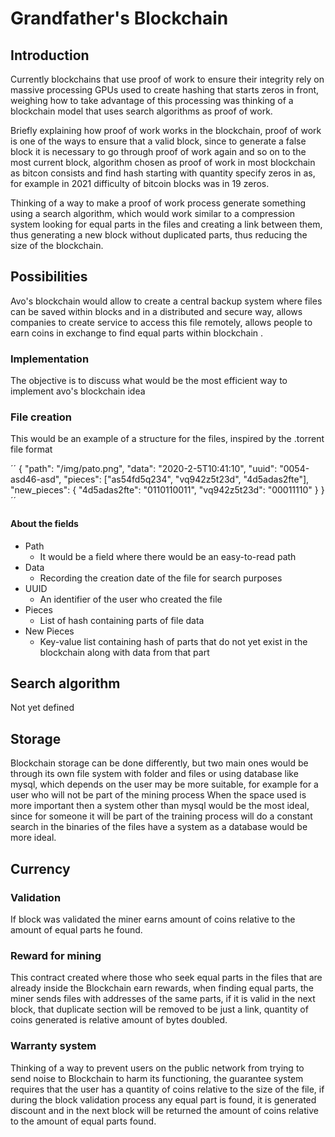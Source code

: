 
# Grandfather's Blockchain

## Introduction
Currently blockchains that use proof of work to ensure their integrity rely on massive processing GPUs used to create hashing that starts zeros in front, weighing how to take advantage of this processing was thinking of a blockchain model that uses search algorithms as proof of work.

Briefly explaining how proof of work works in the blockchain, proof of work is one of the ways to ensure that a valid block, since to generate a false block it is necessary to go through proof of work again and so on to the most current block, algorithm chosen as proof of work in most blockchain as bitcon consists and find hash starting with quantity specify zeros in as, for example in 2021 difficulty of bitcoin blocks was in 19 zeros.

Thinking of a way to make a proof of work process generate something using a search algorithm, which would work similar to a compression system looking for equal parts in the files and creating a link between them, thus generating a new block without duplicated parts, thus reducing the size of the blockchain.
## Possibilities
Avo's blockchain would allow to create a central backup system where files can be saved within blocks and in a distributed and secure way, allows companies to create service to access this file remotely, allows people to earn coins in exchange to find equal parts within blockchain .

### Implementation
The objective is to discuss what would be the most efficient way to implement avo's blockchain idea

### File creation
This would be an example of a structure for the files, inspired by the .torrent file format

´´
   {
	"path": "/img/pato.png",
	"data": "2020-2-5T10:41:10",
	"uuid": "0054-asd46-asd",
	"pieces": ["as54fd5q234", "vq942z5t23d", "4d5adas2fte"],
	"new_pieces": {
		"4d5adas2fte": "0110110011",
		"vq942z5t23d": "00011110"
	}
} 
´´
#### About the fields

 - Path
	 - It would be a field where there would be an easy-to-read path
 - Data
	 - Recording the creation date of the file for search purposes
 - UUID
	 - An identifier of the user who created the file
 - Pieces
	 - List of hash containing parts of file data
 - New Pieces
	 - Key-value list containing hash of parts that do not yet exist in the blockchain along with data from that part


## Search algorithm
Not yet defined

## Storage
Blockchain storage can be done differently, but two main ones would be through its own file system with folder and files or using database like mysql, which depends on the user may be more suitable, for example for a user who will not be part of the mining process When the space used is more important then a system other than mysql would be the most ideal, since for someone it will be part of the training process will do a constant search in the binaries of the files have a system as a database would be more ideal.

## Currency
	
### Validation
If block was validated the miner earns amount of coins relative to the amount of equal parts he found.

### Reward for mining
This contract created where those who seek equal parts in the files that are already inside the Blockchain earn rewards, when finding equal parts, the miner sends files with addresses of the same parts, if it is valid in the next block, that duplicate section will be removed to be just a link, quantity of coins generated is relative amount of bytes doubled.

### Warranty system
Thinking of a way to prevent users on the public network from trying to send noise to Blockchain to harm its functioning, the guarantee system requires that the user has a quantity of coins relative to the size of the file, if during the block validation process any equal part is found, it is generated discount and in the next block will be returned the amount of coins relative to the amount of equal parts found.
